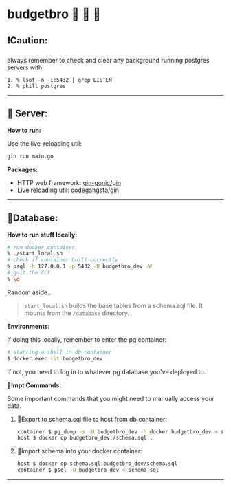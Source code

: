 # budgetbro 💸 💸 💸

## ❗️Caution:

always remember to check and clear any background running postgres servers with:
```
1. % lsof -n -i:5432 | grep LISTEN
2. % pkill postgres
```

---


## 📂 Server:

__How to run:__

Use the live-reloading util:
```bash
gin run main.go
```

__Packages:__

- HTTP web framework: [gin-gonic/gin](https://github.com/gin-gonic/gin)
- Live reloading util: [codegangsta/gin](https://github.com/codegangsta/gin)

---

## 🔧Database:

__How to run stuff locally:__

```bash
# run docker container
% ./start_local.sh
# check if container built correctly
% psql -h 127.0.0.1 -p 5432 -U budgetbro_dev -W 
# quit the CLI
% \q
```
Random aside..
> `start_local.sh` builds the base tables from a schema.sql file. It mounts from the `/database` directory.

__Environments:__

If doing this locally, remember to enter the pg container:
```bash
# starting a shell in db container
$ docker exec -it budgetbro_dev
```
If not, you need to log in to whatever pg database you've deployed to.

__🔧Impt Commands:__

Some important commands that you might need to manually access your data.

1. 🔧Export to schema.sql file to host from db container:
    ```bash
    container $ pg_dump -s -U budgetbro_dev -h docker budgetbro_dev > schema.sql
    host $ docker cp budgetbro_dev:/schema.sql .
    ```

2. 🔧Import schema into your docker container:
    ```bash
    host $ docker cp schema.sql:budgetbro_dev/schema.sql
    container $ psql -U budgetbro_dev < schema.sql
    ```

---